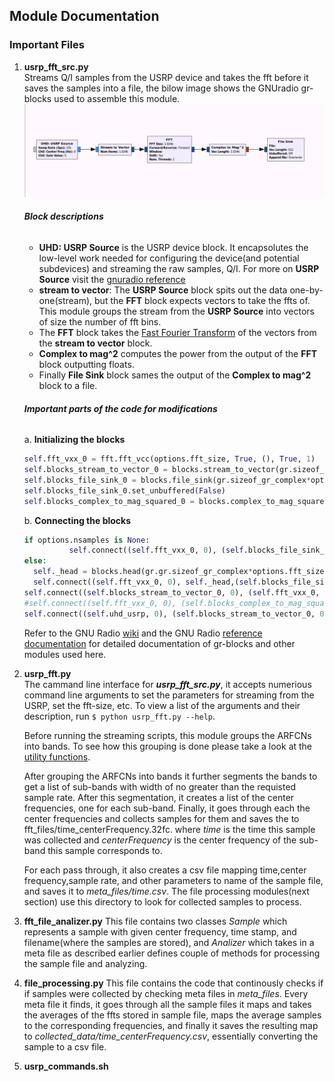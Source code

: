 ## Module Documentation

### Important Files 
1. **usrp\_fft\_src.py**</br>
   Streams Q/I samples from the USRP device and takes the fft before it saves the samples into a file, the bilow image shows the GNUradio gr-blocks used to assemble this module.</br>
   ![gr-blocks](blocks.png?raw=true "gnuradio gr-blocks")
   ###### **Block descriptions**</br>
    - **UHD: USRP Source** is the USRP device block. It encapsolutes the low-level work needed for configuring the device(and potential subdevices) and streaming the raw samples, Q/I. For more on **USRP Source** visit the [gnuradio reference](https://gnuradio.org/doc/doxygen/classgr_1_1uhd_1_1usrp__source.html)</br>  
    - **stream to vector**: The **USRP Source** block spits out the data one-by-one(stream), but the **FFT** block expects vectors to take the ffts of. This module groups the stream from the **USRP Source** into vectors of size the number of fft bins.
    - The **FFT** block takes the [Fast Fourier Transform](https://en.wikipedia.org/wiki/Fast_Fourier_transform) of the vectors from the **stream to vector** block.
    - **Complex to mag^2** computes the power from the output of the **FFT** block outputting floats.
    - Finally **File Sink** block sames the output of the **Complex to mag^2** block to a file.
   ###### **Important parts of the code for modifications**
      a. **Initializing the blocks**
         
      ```python
      self.fft_vxx_0 = fft.fft_vcc(options.fft_size, True, (), True, 1)
      self.blocks_stream_to_vector_0 = blocks.stream_to_vector(gr.sizeof_gr_complex*1, options.fft_size)
      self.blocks_file_sink_0 = blocks.file_sink(gr.sizeof_gr_complex*options.fft_size,self.filenames[0])
      self.blocks_file_sink_0.set_unbuffered(False)
      self.blocks_complex_to_mag_squared_0 = blocks.complex_to_mag_squared(options.fft_size)
      ```
      b. **Connecting the blocks**
      ```python
      if options.nsamples is None:
            	self.connect((self.fft_vxx_0, 0), (self.blocks_file_sink_0, 0))
    else:
        self._head = blocks.head(gr.gr.sizeof_gr_complex*options.fft_size, int(options.nsamples)/options.fft_size)
        self.connect((self.fft_vxx_0, 0), self._head,(self.blocks_file_sink_0, 0))    
      self.connect((self.blocks_stream_to_vector_0, 0), (self.fft_vxx_0, 0))    
      #self.connect((self.fft_vxx_0, 0), (self.blocks_complex_to_mag_squared_0, 0))    
      self.connect((self.uhd_usrp, 0), (self.blocks_stream_to_vector_0, 0)) 
      ```
      Refer to the GNU Radio [wiki](https://wiki.gnuradio.org/index.php/Main_Page) and the GNU Radio [reference documentation](https://gnuradio.org/doc/doxygen/) for detailed documentation of gr-blocks and other modules used here.
        
   
   
2. **usrp\_fft.py**</br>
   The cammand line interface for **_usrp\_fft\_src.py_**, it accepts numerious command line arguments to set the parameters for streaming  from the USRP, set the fft-size, etc. To view a list of the arguments and their description, run `$ python usrp_fft.py --help`.</br>
   
   Before running the streaming scripts, this module groups the ARFCNs into bands. To see how this grouping is done please take a look at the [utility functions](https://github.com/mubaarik/towers/blob/master/towers/uhd_scripts/utility_funcs.py).
   
   After grouping the ARFCNs into bands it further segments the bands to get a list of sub-bands with width of no greater than the requisted sample rate. After this segmentation, it creates a list of the center frequencies, one for each sub-band. Finally, it goes through each the center frequencies and collects samples for them and saves the to fft\_files/time\_centerFrequency.32fc. where _time_ is the time this sample was collected and _centerFrequency_ is the center frequency of the sub-band this sample corresponds to. 
   
   For each pass through, it also creates a csv file mapping time,center frequency,sample rate, and other parameters to name of the sample file, and saves it to _meta\_files/time.csv_. The file processing modules(next section) use this directory to look for collected samples to process.  
3. **fft\_file\_analizer.py**
   This file contains two classes _Sample_ which represents a sample with given center frequency, time stamp, and filename(where the samples are stored), and _Analizer_ which takes in a meta file as described earlier defines couple of methods for processing the sample file and analyzing.
4. **file\_processing.py**
   This file contains the code that continously checks if if samples were collected by checking meta files in _meta\_files_. Every meta file it finds, it goes through all the sample files it maps and takes the averages of the ffts stored in sample file, maps the average samples to the corresponding frequencies, and finally it saves the resulting map to _collected\_data/time\_centerFrequency.csv_, essentially converting the sample to a csv file.  
3. **usrp_commands.sh**

###

